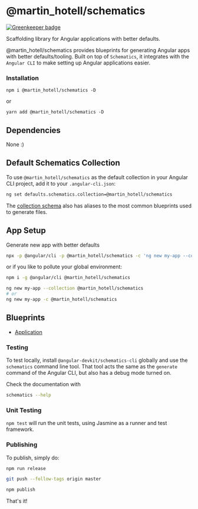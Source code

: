 # @martin_hotell/schematics

[![Greenkeeper badge](https://badges.greenkeeper.io/Hotell/ng-cli-schematics.svg)](https://greenkeeper.io/)

Scaffolding library for Angular applications with better defaults.

@martin_hotell/schematics provides blueprints for generating Angular apps with better defaults/tooling. Built on top of `Schematics`, it integrates with the `Angular CLI` to make setting up Angular applications easier.

### Installation

`npm i @martin_hotell/schematics -D`

or

`yarn add @martin_hotell/schematics -D`

## Dependencies

None :)

## Default Schematics Collection

To use `@martin_hotell/schematics` as the default collection in your Angular CLI project,
add it to your `.angular-cli.json`:

```sh
ng set defaults.schematics.collection=@martin_hotell/schematics
```

The [collection schema](./src/collection.json) also has aliases to the most common blueprints used to generate files.

## App Setup

Generate new app with better defaults

```sh
npx -p @angular/cli -p @martin_hotell/schematics -c 'ng new my-app --collection @martin_hotell/schematics'
```

or if you like to pollute your global environment:

```sh
npm i -g @angular/cli @martin_hotell/schematics

ng new my-app --collection @martin_hotell/schematics
# or
ng new my-app -c @martin_hotell/schematics
```

## Blueprints

* [Application](./docs/application.md)

### Testing

To test locally, install `@angular-devkit/schematics-cli` globally and use the `schematics` command line tool. That tool acts the same as the `generate` command of the Angular CLI, but also has a debug mode turned on.

Check the documentation with

```bash
schematics --help
```

### Unit Testing

`npm test` will run the unit tests, using Jasmine as a runner and test framework.

### Publishing

To publish, simply do:

```bash
npm run release

git push --follow-tags origin master

npm publish
```

That's it!
